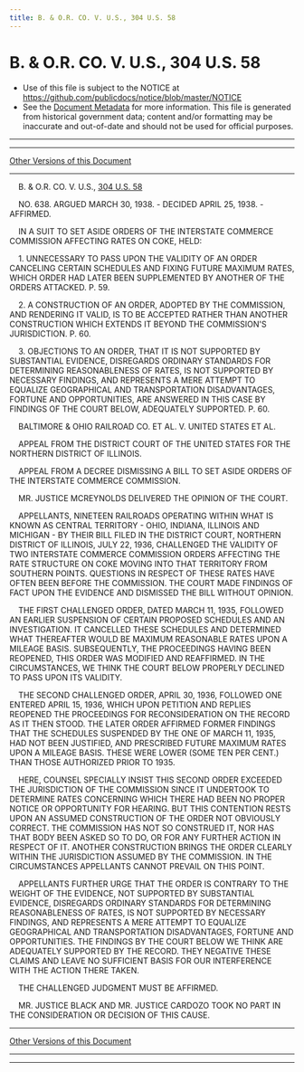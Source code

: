 ```yaml
---
title: B. & O.R. CO. V. U.S., 304 U.S. 58
---
```


# B. & O.R. CO. V. U.S., 304 U.S. 58

* Use of this file is subject to the NOTICE at https://github.com/publicdocs/notice/blob/master/NOTICE
* See the [Document Metadata](../../../index.md) for more information.
  This file is generated from historical government data; content and/or formatting may be inaccurate and out-of-date and should not be used for official purposes.

----------
----------

[Other Versions of this Document](https://publicdocs.github.io/go/links?ns=uslm-x&ref=%2Fus%2Fcourts%2Fscotus%2FusReporter%2F304%2F58)

----------

    B. & O.R. CO. V. U.S., [304 U.S. 58][/us/courts/scotus/usReporter/304/58]

    NO. 638.  ARGUED MARCH 30, 1938.  - DECIDED APRIL 25, 1938.  - AFFIRMED.

    IN A SUIT TO SET ASIDE ORDERS OF THE INTERSTATE COMMERCE COMMISSION AFFECTING RATES ON COKE, HELD:

    1.  UNNECESSARY TO PASS UPON THE VALIDITY OF AN ORDER CANCELING CERTAIN SCHEDULES AND FIXING FUTURE MAXIMUM RATES, WHICH ORDER HAD LATER BEEN SUPPLEMENTED BY ANOTHER OF THE ORDERS ATTACKED.  P. 59.

    2.  A CONSTRUCTION OF AN ORDER, ADOPTED BY THE COMMISSION, AND RENDERING IT VALID, IS TO BE ACCEPTED RATHER THAN ANOTHER CONSTRUCTION WHICH EXTENDS IT BEYOND THE COMMISSION'S JURISDICTION.  P. 60.

    3.  OBJECTIONS TO AN ORDER, THAT IT IS NOT SUPPORTED BY SUBSTANTIAL EVIDENCE, DISREGARDS ORDINARY STANDARDS FOR DETERMINING REASONABLENESS OF RATES, IS NOT SUPPORTED BY NECESSARY FINDINGS, AND REPRESENTS A MERE ATTEMPT TO EQUALIZE GEOGRAPHICAL AND TRANSPORTATION DISADVANTAGES, FORTUNE AND OPPORTUNITIES, ARE ANSWERED IN THIS CASE BY FINDINGS OF THE COURT BELOW, ADEQUATELY SUPPORTED.  P. 60.

    BALTIMORE & OHIO RAILROAD CO. ET AL. V. UNITED STATES ET AL.

    APPEAL FROM THE DISTRICT COURT OF THE UNITED STATES FOR THE NORTHERN DISTRICT OF ILLINOIS.

    APPEAL FROM A DECREE DISMISSING A BILL TO SET ASIDE ORDERS OF THE INTERSTATE COMMERCE COMMISSION.

    MR. JUSTICE MCREYNOLDS DELIVERED THE OPINION OF THE COURT.

    APPELLANTS, NINETEEN RAILROADS OPERATING WITHIN WHAT IS KNOWN AS CENTRAL TERRITORY - OHIO, INDIANA, ILLINOIS AND MICHIGAN - BY THEIR BILL FILED IN THE DISTRICT COURT, NORTHERN DISTRICT OF ILLINOIS, JULY 22, 1936, CHALLENGED THE VALIDITY OF TWO INTERSTATE COMMERCE COMMISSION ORDERS AFFECTING THE RATE STRUCTURE ON COKE MOVING INTO THAT TERRITORY FROM SOUTHERN POINTS.  QUESTIONS IN RESPECT OF THESE RATES HAVE OFTEN BEEN BEFORE THE COMMISSION.  THE COURT MADE FINDINGS OF FACT UPON THE EVIDENCE AND DISMISSED THE BILL WITHOUT OPINION.

    THE FIRST CHALLENGED ORDER, DATED MARCH 11, 1935, FOLLOWED AN EARLIER SUSPENSION OF CERTAIN PROPOSED SCHEDULES AND AN INVESTIGATION.  IT CANCELLED THESE SCHEDULES AND DETERMINED WHAT THEREAFTER WOULD BE MAXIMUM REASONABLE RATES UPON A MILEAGE BASIS.  SUBSEQUENTLY, THE PROCEEDINGS HAVING BEEN REOPENED, THIS ORDER WAS MODIFIED AND REAFFIRMED.  IN THE CIRCUMSTANCES, WE THINK THE COURT BELOW PROPERLY DECLINED TO PASS UPON ITS VALIDITY.

    THE SECOND CHALLENGED ORDER, APRIL 30, 1936, FOLLOWED ONE ENTERED APRIL 15, 1936, WHICH UPON PETITION AND REPLIES REOPENED THE PROCEEDINGS FOR RECONSIDERATION ON THE RECORD AS IT THEN STOOD.  THE LATER ORDER AFFIRMED FORMER FINDINGS THAT THE SCHEDULES SUSPENDED BY THE ONE OF MARCH 11, 1935, HAD NOT BEEN JUSTIFIED, AND PRESCRIBED FUTURE MAXIMUM RATES UPON A MILEAGE BASIS.  THESE WERE LOWER (SOME TEN PER CENT.) THAN THOSE AUTHORIZED PRIOR TO 1935.

    HERE, COUNSEL SPECIALLY INSIST THIS SECOND ORDER EXCEEDED THE JURISDICTION OF THE COMMISSION SINCE IT UNDERTOOK TO DETERMINE RATES CONCERNING WHICH THERE HAD BEEN NO PROPER NOTICE OR OPPORTUNITY FOR HEARING.  BUT THIS CONTENTION RESTS UPON AN ASSUMED CONSTRUCTION OF THE ORDER NOT OBVIOUSLY CORRECT.  THE COMMISSION HAS NOT SO CONSTRUED IT, NOR HAS THAT BODY BEEN ASKED SO TO DO, OR FOR ANY FURTHER ACTION IN RESPECT OF IT.  ANOTHER CONSTRUCTION BRINGS THE ORDER CLEARLY WITHIN THE JURISDICTION ASSUMED BY THE COMMISSION.  IN THE CIRCUMSTANCES APPELLANTS CANNOT PREVAIL ON THIS POINT.

    APPELLANTS FURTHER URGE THAT THE ORDER IS CONTRARY TO THE WEIGHT OF THE EVIDENCE, NOT SUPPORTED BY SUBSTANTIAL EVIDENCE, DISREGARDS ORDINARY STANDARDS FOR DETERMINING REASONABLENESS OF RATES, IS NOT SUPPORTED BY NECESSARY FINDINGS, AND REPRESENTS A MERE ATTEMPT TO EQUALIZE GEOGRAPHICAL AND TRANSPORTATION DISADVANTAGES, FORTUNE AND OPPORTUNITIES.  THE FINDINGS BY THE COURT BELOW WE THINK ARE ADEQUATELY SUPPORTED BY THE RECORD.  THEY NEGATIVE THESE CLAIMS AND LEAVE NO SUFFICIENT BASIS FOR OUR INTERFERENCE WITH THE ACTION THERE TAKEN.

    THE CHALLENGED JUDGMENT MUST BE AFFIRMED.

    MR. JUSTICE BLACK AND MR. JUSTICE CARDOZO TOOK NO PART IN THE CONSIDERATION OR DECISION OF THIS CAUSE.

----------

[Other Versions of this Document](https://publicdocs.github.io/go/links?ns=uslm-x&ref=%2Fus%2Fcourts%2Fscotus%2FusReporter%2F304%2F58)

----------
----------

[/us/courts/scotus/usReporter/304/58]: https://publicdocs.github.io/go/links?ns=uslm-x&ref=%2Fus%2Fcourts%2Fscotus%2FusReporter%2F304%2F58


